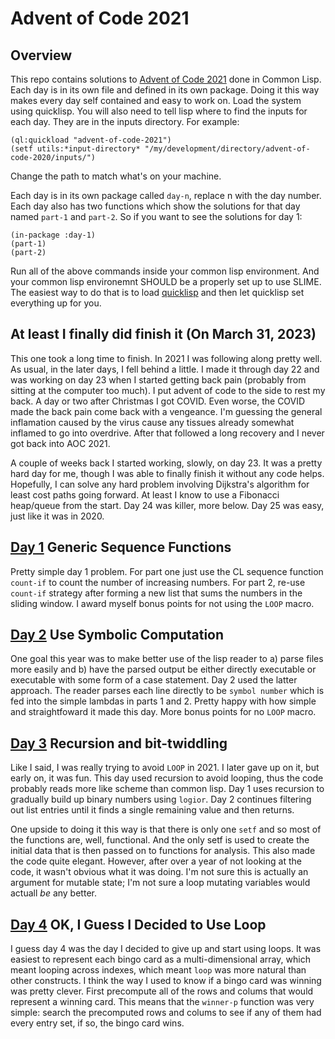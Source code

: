 # Advent of Code 2021 

## Overview

This repo contains solutions to [Advent of Code 2021](https://adventofcode.com/2021) done in Common Lisp. Each day is in its own file and defined in its own package. Doing it this way makes every day self contained and easy to work on. Load the system using quicklisp. You will also need to tell lisp where to find the inputs for each day. They are in the inputs directory. For example:

```Common Lisp
(ql:quickload "advent-of-code-2021")
(setf utils:*input-directory* "/my/development/directory/advent-of-code-2020/inputs/")
```

Change the path to match what's on your machine.

Each day is in its own package called `day-n`, replace n with the day number. Each day also has two functions which show the solutions for that day named `part-1` and `part-2`. So if you want to see the solutions for day 1:

```Common Lisp
(in-package :day-1)
(part-1)
(part-2)
```

Run all of the above commands inside your common lisp environment. And your common lisp environemnt SHOULD be a properly set up to use SLIME. The easiest way to do that is to load [quicklisp](https://www.quicklisp.org/beta/) and then let quicklisp set everything up for you.

## At least I finally did finish it (On March 31, 2023)

This one took a long time to finish. In 2021 I was following along pretty well. As usual, in the later days, I fell behind a little. I made it through day 22 and was working on day 23 when I started getting back pain (probably from sitting at the computer too much). I put advent of code to the side to rest my back. A day or two after Christmas I got COVID. Even worse, the COVID made the back pain come back with a vengeance. I'm guessing the general inflamation caused by the virus cause any tissues already somewhat inflamed to go into overdrive. After that followed a long recovery and I never got back into AOC 2021.

A couple of weeks back I started working, slowly, on day 23. It was a pretty hard day for me, though I was able to finally finish it without any code helps. Hopefully, I can solve any hard problem involving Dijkstra's algorithm for least cost paths going forward. At least I know to use a Fibonacci heap/queue from the start. Day 24 was killer, more below. Day 25 was easy, just like it was in 2020.

## [Day 1](src/day-01.lisp) Generic Sequence Functions

Pretty simple day 1 problem. For part one just use the CL sequence function `count-if` to count the number of increasing numbers. For part 2, re-use `count-if` strategy after forming a new list that sums the numbers in the sliding window. I award myself bonus points for not using the `LOOP` macro.

## [Day 2](src/day-02.lisp) Use Symbolic Computation

One goal this year was to make better use of the lisp reader to a) parse files more easily and b) have the parsed output be either directly executable or executable with some form of a case statement. Day 2 used the latter approach. The reader parses each line directly to be `symbol number` which is fed into the simple lambdas in parts 1 and 2. Pretty happy with how simple and straightfoward it made this day. More bonus points for no `LOOP` macro.

## [Day 3](src/day-03.lisp) Recursion and bit-twiddling

Like I said, I was really trying to avoid `LOOP` in 2021. I later gave up on it, but early on, it was fun. This day used recursion to avoid looping, thus the code probably reads more like scheme than common lisp. Day 1 uses recursion to gradually build up binary numbers using `logior`. Day 2 continues filtering out list entries until it finds a single remaining value and then returns.

One upside to doing it this way is that there is only one `setf` and so most of the functions are, well, functional. And the only setf is used to create the initial data that is then passed on to functions for analysis. This also made the code quite elegant. However, after over a year of not looking at the code, it wasn't obvious what it was doing. I'm not sure this is actually an argument for mutable state; I'm not sure a loop mutating variables would actuall _be_ any better.

## [Day 4](src/day-04.lisp) OK, I Guess I Decided to Use Loop

I guess day 4 was the day I decided to give up and start using loops. It was easiest to represent each bingo card as a multi-dimensional array, which meant looping across indexes, which meant `loop` was more natural than other constructs. I think the way I used to know if a bingo card was winning was pretty clever. First precompute all of the rows and colums that would represent a winning card. This means that the `winner-p` function was very simple: search the precomputed rows and colums to see if any of them had every entry set, if so, the bingo card wins.


